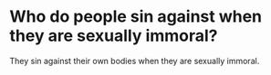 # Who do people sin against when they are sexually immoral?

They sin against their own bodies when they are sexually immoral.
